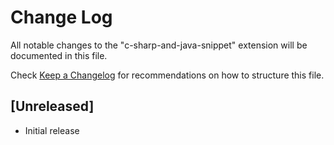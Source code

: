 # Change Log

All notable changes to the "c-sharp-and-java-snippet" extension will be documented in this file.

Check [Keep a Changelog](http://keepachangelog.com/) for recommendations on how to structure this file.

## [Unreleased]

- Initial release